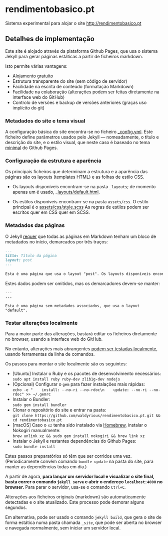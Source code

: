 # rendimentobasico.pt

Sistema experimental para alojar o site http://rendimentobasico.pt

## Detalhes de implementação

Este site é alojado através da plataforma Github Pages, que usa o sistema Jekyll para gerar páginas estáticas a partir de ficheiros markdown.

Isto permite várias vantagens:
* Alojamento gratuito
* Estrutura transparente do site (sem código de servidor)
* Facilidade na escrita de conteúdo (formatação Markdown)
* Facilidade na colaboração (alterações podem ser feitas diretamente na interface web do GitHub)
* Controlo de versões e backup de versões anteriores (graças uso implícito do git)

### Metadados do site e tema visual

A configuração básica do site encontra-se no ficheiro [\_config.yml](https://github.com/waldyrious/rendimentobasico.pt/blob/master/_config.yml).
Este ficheiro define parâmetros usados pelo Jekyll — nomeadamente, o título e descrição do site, e o estilo visual,
que neste caso é baseado no tema [minimal](https://github.com/pages-themes/minimal) do Github Pages.

### Configuração da estrutura e aparência

Os principais ficheiros que determinam a estrutura e a aparência das páginas são os layouts (templates HTML) e as folhas de estilo CSS.

* Os layouts disponíveis encontram-se na pasta `_layouts`; de momento apenas um é usado, [_layouts/default.html](https://github.com/waldyrious/rendimentobasico.pt/blob/master/_layouts/default.html).

* Os estilos disponíveis encontram-se na pasta `assets/css`. O estilo principal é o [assets/css/style.scss](https://github.com/waldyrious/rendimentobasico.pt/blob/master/assets/css/style.scss)
  As regras de estilos podem ser escritos quer em CSS quer em SCSS.

### Metadados das páginas

O Jekyll [requer](https://help.github.com/articles/configuring-jekyll/#front-matter-is-required)
que todas as páginas em Markdown tenham um bloco de metadados no início, demarcados por três traços:

```markdown
---
title: Título da página
layout: post
---

Esta é uma página que usa o layout "post". Os layouts disponíveis encontram-se na pasta `_layouts`.
```

Estes dados podem ser omitidos, mas os demarcadores devem-se manter:

```
---
---

Esta é uma página sem metadados associados, que usa o layout "default".
```

### Testar alterações localmente

Para a maior parte das alterações, bastará editar os ficheiros diretamente no browser,
usando a interface web do GitHub.

No entanto, alterações mais abrangentes
[podem ser testadas localmente](https://help.github.com/articles/setting-up-your-github-pages-site-locally-with-jekyll/),
usando ferramentas da linha de comandos.

Os passos para montar o site localmente são os seguintes:

* [Ubuntu] Instalar o Ruby e os pacotes de desenvolvimento necessários:  
  `sudo apt install ruby ruby-dev zlib1g-dev nodejs`
* (Opcional) Configurar o `gem` para fazer instalações mais rápidas:  
  `echo -e "    install: --no-ri --no-rdoc\n    update: --no-ri --no-rdoc" >> ~/.gemrc`
* Instalar o Bundler:  
  `sudo gem install bundler`
* Clonar o repositório do site e entrar na pasta:  
  `git clone https://github.com/waldyrious/rendimentobasico.pt.git && cd rendimentobasico.pt`
* [macOS] Caso o `xz` tenha sido instalado via [Homebrew](https://brew.sh/),
  instalar o Nokogiri manualmente:  
  `brew unlink xz && sudo gem install nokogiri && brew link xz`
* Instalar o Jekyll e restantes dependências do Github Pages:  
  `sudo bundle install`

Estes passos preparatórios só têm que ser corridos uma vez.
(Periodicamente convém comando `bundle update` na pasta do site,
para manter as dependências todas em dia.)

A partir de agora, **para lançar um servidor local e visualizar o site final,
basta correr o comando `jekyll serve`
e abrir o endereço `localhost:4000` no browser.**
Para parar o servidor, usa-se o comando `Ctrl+C`.

Alterações aos ficheiros originais (markdown) são automaticamente detectadas e o site atualizado.
Este processo pode demorar alguns segundos.

Em alternativa, pode ser usado o comando `jekyll build`,
que gera o site de forma estática numa pasta chamada `_site`,
que pode ser aberta no browser e navegada normalmente,
sem iniciar um servidor local.
